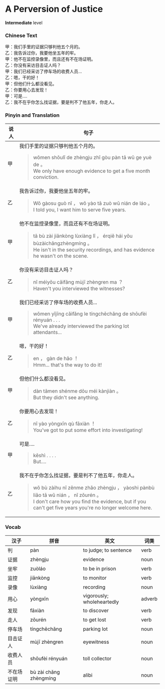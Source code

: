 # A Perversion of Justice
**Intermediate** level
### Chinese Text
甲：我们手里的证据只够判他五个月的。<br />乙：我告诉过你，我要他坐五年的牢。<br />甲：他不在监控录像里，而且还有不在场证明。<br />乙：你没有采访目击证人吗？<br />甲：我们已经采访了停车场的收费人员...<br />乙：嗯，干的好！<br />甲：但他们什么都没看见。<br />乙：你要用心去发现！<br />甲：可是....<br />乙：我不在乎你怎么找证据，要是判不了他五年，你走人。

### Pinyin and Translation
|说人|句子|
|----|----|
|甲|我们手里的证据只够判他五个月的。<blockquote>wǒmen shǒulǐ de zhèngju zhǐ gòu pàn tā wǔ ge  yuè de 。<br />We only have enough evidence to get a five month conviction.</blockquote>|
|乙|我告诉过你，我要他坐五年的牢。<blockquote>Wǒ gàosu guò nǐ ， wǒ yào tā zuò wǔ nián de láo 。<br />I told you, I want him to serve five years.</blockquote>|
|甲|他不在监控录像里，而且还有不在场证明。<blockquote>tā bù zài jiānkòng  lùxiàng lǐ ， érqiě hái yǒu bùzàichǎngzhèngmíng 。<br />He isn't in the security recordings, and has evidence he wasn't on the scene.</blockquote>|
|乙|你没有采访目击证人吗？<blockquote>nǐ méiyǒu cǎifǎng mùjī  zhèngren ma ？<br />Haven't you interviewed the witnesses?</blockquote>|
|甲|我们已经采访了停车场的收费人员...<blockquote>wǒmen yǐjīng cǎifǎng le tíngchēchǎng de shōufèi rényuán . . .<br />We've already interviewed the parking lot attendants...</blockquote>|
|乙|嗯，干的好！<blockquote>en ， gàn de hǎo ！<br />Hmm... that's the way to do it!</blockquote>|
|甲|但他们什么都没看见。<blockquote>dàn tāmen shénme dōu méi kànjiàn 。<br />But they didn't see anything.</blockquote>|
|乙|你要用心去发现！<blockquote>nǐ yào yòngxīn qù fāxiàn ！<br />You've got to put some effort into investigating!</blockquote>|
|甲|可是....<blockquote>kěshì . . . .<br />But....</blockquote>|
|乙|我不在乎你怎么找证据，要是判不了他五年，你走人。<blockquote>wǒ bù zàihu nǐ zěnme zhǎo zhèngju ， yàoshi pànbù liǎo tā wǔ nián ， nǐ zǒurén 。<br />I don't care how you find the evidence, but if you can't get five years you're no longer welcome here.</blockquote>|
### Vocab
|汉子|拼音|英文|词类|
|----|----|----|----|
|判|pàn|to judge; to sentence|verb|
|证据|zhèngju|evidence|noun|
|坐牢|zuòláo|to be in prison|verb|
|监控|jiānkòng|to monitor|verb|
|录像|lùxiàng|recording|noun|
|用心|yòngxīn|vigorously; wholeheartedly|adverb|
|发现|fāxiàn|to discover|verb|
|走人|zǒurén|to get lost|verb|
|停车场|tíngchēchǎng|parking lot|noun|
|目击证人|mùjī zhèngren|eyewitness|noun|
|收费人员|shōufèi rényuán|toll collector|noun|
|不在场证明|bù zài chǎng zhèngmíng|alibi|noun|